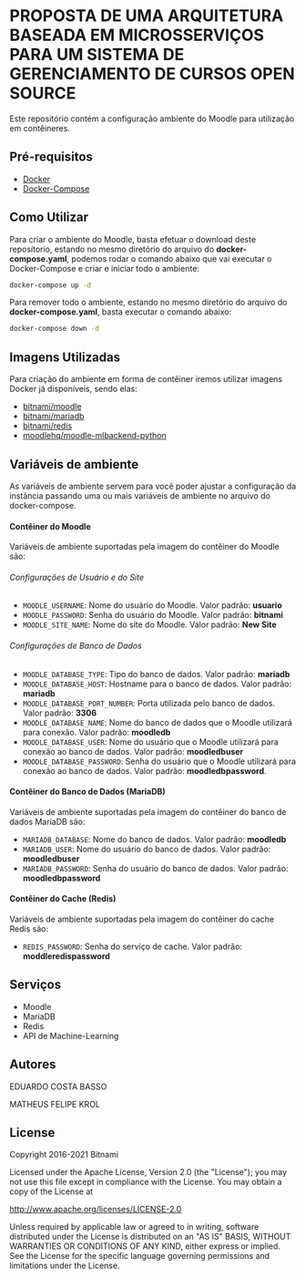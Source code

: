 # PROPOSTA DE UMA ARQUITETURA BASEADA EM MICROSSERVIÇOS PARA UM SISTEMA DE GERENCIAMENTO DE CURSOS OPEN SOURCE

Este repositório contém a configuração ambiente do Moodle para utilização em contêineres.

## Pré-requisitos

- [Docker](https://docs.docker.com)
- [Docker-Compose](https://docs.docker.com/compose/)

## Como Utilizar

Para criar o ambiente do Moodle, basta efetuar o download deste reposítorio, estando no mesmo diretório do arquivo do **docker-compose.yaml**, podemos rodar o comando abaixo que vai executar o Docker-Compose e criar e iniciar todo o ambiente:

```bash
docker-compose up -d
```

Para remover todo o ambiente, estando no mesmo diretório do arquivo do **docker-compose.yaml**, basta executar o comando abaixo:

```bash
docker-compose down -d
```

## Imagens Utilizadas

Para criação do ambiente em forma de contêiner iremos utilizar imagens Docker já disponíveis, sendo elas:

- [bitnami/moodle](https://hub.docker.com/r/bitnami/moodle)
- [bitnami/mariadb](https://hub.docker.com/r/bitnami/mariadb)
- [bitnami/redis](https://hub.docker.com/r/bitnami/redis)
- [moodlehq/moodle-mlbackend-python](https://hub.docker.com/r/moodlehq/moodle-mlbackend-python)

## Variáveis de ambiente

As variáveis de ambiente servem para você poder ajustar a configuração da instância passando uma ou mais variáveis de ambiente no arquivo do docker-compose.

#### Contêiner do Moodle

Variáveis de ambiente suportadas pela imagem do contêiner do Moodle são:

###### Configurações de Usuário e do Site

- `MOODLE_USERNAME`: Nome do usuário do Moodle. Valor padrão: **usuario**
- `MOODLE_PASSWORD`: Senha do usuário do Moodle. Valor padrão: **bitnami**
- `MOODLE_SITE_NAME`: Nome do site do Moodle. Valor padrão: **New Site**

###### Configurações de Banco de Dados

- `MOODLE_DATABASE_TYPE`: Tipo do banco de dados. Valor padrão: **mariadb**
- `MOODLE_DATABASE_HOST`: Hostname para o banco de dados. Valor padrão: **mariadb**
- `MOODLE_DATABASE_PORT_NUMBER`: Porta utilizada pelo banco de dados. Valor padrão: **3306**
- `MOODLE_DATABASE_NAME`: Nome do banco de dados que o Moodle utilizará para conexão. Valor padrão: **moodledb**
- `MOODLE_DATABASE_USER`: Nome do usuário que o Moodle utilizará para conexão ao banco de dados. Valor padrão: **moodledbuser**
- `MOODLE_DATABASE_PASSWORD`: Senha do usuário que o Moodle utilizará para conexão ao banco de dados. Valor padrão: **moodledbpassword**.

#### Contêiner do Banco de Dados (MariaDB)

Variáveis de ambiente suportadas pela imagem do contêiner do banco de dados MariaDB são:

- `MARIADB_DATABASE`: Nome do banco de dados. Valor padrão: **moodledb**
- `MARIADB_USER`: Nome do usuário do banco de dados. Valor padrão: **moodledbuser**
- `MARIADB_PASSWORD`: Senha do usuário do banco de dados. Valor padrão: **moodledbpassword**

#### Contêiner do Cache (Redis)

Variáveis de ambiente suportadas pela imagem do contêiner do cache Redis são:

- `REDIS_PASSWORD`: Senha do serviço de cache. Valor padrão: **moddleredispassword**

## Serviços

- Moodle
- MariaDB
- Redis
- API de Machine-Learning

## Autores

EDUARDO COSTA BASSO

MATHEUS FELIPE KROL

## License

Copyright 2016-2021 Bitnami

Licensed under the Apache License, Version 2.0 (the "License"); you may not use this file except in compliance with the License. You may obtain a copy of the License at

http://www.apache.org/licenses/LICENSE-2.0

Unless required by applicable law or agreed to in writing, software distributed under the License is distributed on an "AS IS" BASIS, WITHOUT WARRANTIES OR CONDITIONS OF ANY KIND, either express or implied. See the License for the specific language governing permissions and limitations under the License.
